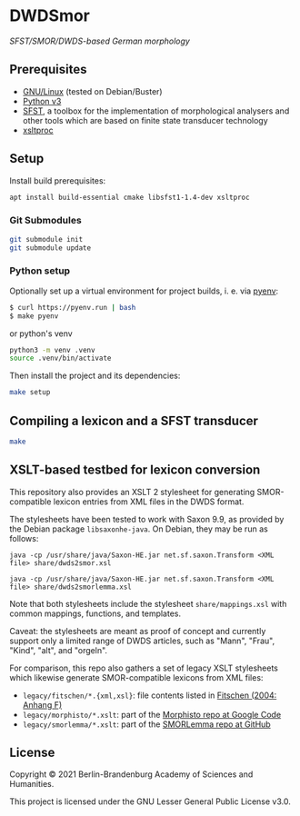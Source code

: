 # DWDSmor

_SFST/SMOR/DWDS-based German morphology_

## Prerequisites

* [GNU/Linux](https://www.debian.org/) (tested on Debian/Buster)
* [Python v3](https://www.python.org/)
* [SFST](http://www.cis.uni-muenchen.de/~schmid/tools/SFST/), a toolbox for the
  implementation of morphological analysers and other tools which are based on
  finite state transducer technology
* [xsltproc](http://xmlsoft.org/xslt/)

## Setup

Install build prerequisites:

```sh
apt install build-essential cmake libsfst1-1.4-dev xsltproc
```

### Git Submodules

```sh
git submodule init
git submodule update
```

### Python setup

Optionally set up a virtual environment for project builds, i. e. via
[pyenv](https://github.com/pyenv/pyenv):

```sh
$ curl https://pyenv.run | bash
$ make pyenv
```

or python's venv

```sh
python3 -m venv .venv
source .venv/bin/activate
```

Then install the project and its dependencies:

```sh
make setup
```
## Compiling a lexicon and a SFST transducer

```sh 
make
```

## XSLT-based testbed for lexicon conversion

This repository also provides an XSLT 2 stylesheet for generating SMOR-compatible
lexicon entries from XML files in the DWDS format.

The stylesheets have been tested to work with Saxon 9.9, as provided by the Debian
package `libsaxonhe-java`. On Debian, they may be run as follows:

    java -cp /usr/share/java/Saxon-HE.jar net.sf.saxon.Transform <XML file> share/dwds2smor.xsl

    java -cp /usr/share/java/Saxon-HE.jar net.sf.saxon.Transform <XML file> share/dwds2smorlemma.xsl

Note that both stylesheets include the stylesheet `share/mappings.xsl` with
common mappings, functions, and templates.

Caveat: the stylesheets are meant as proof of concept and currently support only
a limited range of DWDS articles, such as "Mann", "Frau", "Kind", "alt", and
"orgeln".

For comparison, this repo also gathers a set of legacy XSLT stylesheets which
likewise generate SMOR-compatible lexicons from XML files:

* `legacy/fitschen/*.{xml,xsl}`:
  file contents listed in [Fitschen (2004: Anhang F)](http://www.ims.uni-stuttgart.de/forschung/ressourcen/lexika/IMSLex/fitschendiss.pdf)
* `legacy/morphisto/*.xslt`:
  part of the [Morphisto repo at Google Code](https://code.google.com/archive/p/morphisto/)
* `legacy/smorlemma/*.xslt`:
  part of the [SMORLemma repo at GitHub](https://github.com/rsennrich/SMORLemma/)

## License

Copyright &copy; 2021 Berlin-Brandenburg Academy of Sciences and Humanities.

This project is licensed under the GNU Lesser General Public License v3.0.
